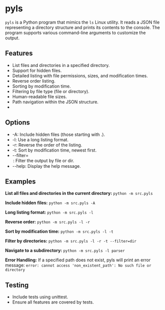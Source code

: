 # pyls

`pyls` is a Python program that mimics the `ls` Linux utility. It reads a JSON file representing a directory structure and prints its contents to the console. The program supports various command-line arguments to customize the output.

## Features

- List files and directories in a specified directory.
- Support for hidden files.
- Detailed listing with file permissions, sizes, and modification times.
- Reverse order listing.
- Sorting by modification time.
- Filtering by file type (file or directory).
- Human-readable file sizes.
- Path navigation within the JSON structure.
- 
## Options
- -A: Include hidden files (those starting with .).
- -l: Use a long listing format.
- -r: Reverse the order of the listing.
- -t: Sort by modification time, newest first.
- --filter=<option>: Filter the output by file or dir.
- --help: Display the help message.

## Examples
**List all files and directories in the current directory:**
`python -m src.pyls`

**Include hidden files:**
`python -m src.pyls -A`

**Long listing format:**
`python -m src.pyls -l`

**Reverse order:**
`python -m src.pyls -l -r`

**Sort by modification time:**
`python -m src.pyls -l -t`

**Filter by directories:**
`python -m src.pyls -l -r -t --filter=dir`

**Navigate to a subdirectory:**
`python -m src.pyls -l parser`

**Error Handling:**
If a specified path does not exist, pyls will print an error message:
`error: cannot access 'non_existent_path': No such file or directory`



## Testing
- Include tests using unittest.
- Ensure all features are covered by tests.
